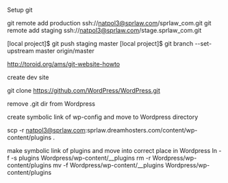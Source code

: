 
Setup git


git remote add production ssh://natpol3@sprlaw.com/sprlaw_com.git
git remote add staging ssh://natpol3@sprlaw.com/stage.sprlaw_com.git

[local project]$ git push staging master
[local project]$ git branch --set-upstream master origin/master


http://toroid.org/ams/git-website-howto


create dev site

git clone https://github.com/WordPress/WordPress.git

remove .git dir from Wordpress

create symbolic link of wp-config and move to Wordpress directory

scp -r natpol3@sprlaw.com:sprlaw.dreamhosters.com/content/wp-content/plugins .

make symbolic link of plugins and move into correct place in Wordpress
ln -f -s plugins Wordpress/wp-content/__plugins
rm -r Wordpress/wp-content/plugins
mv -f Wordpress/wp-content/__plugins Wordpress/wp-content/plugins
